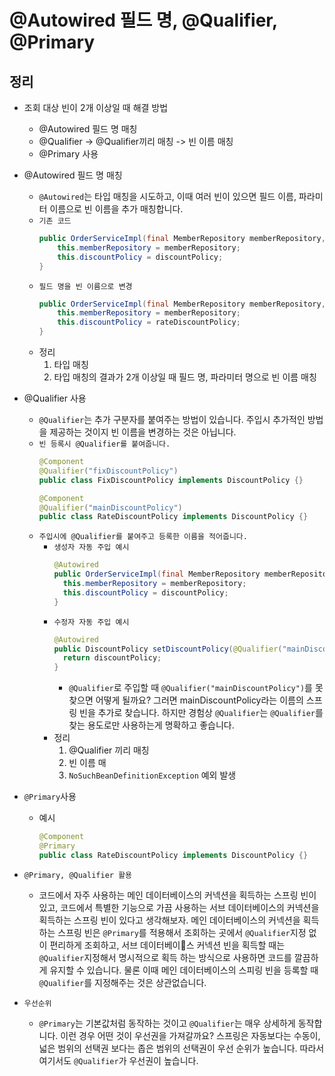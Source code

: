 # @Autowired 필드 명, @Qualifier, @Primary

## 정리

- 조회 대상 빈이 2개 이상일 때 해결 방법
  - @Autowired 필드 명 매칭
  - @Qualifier -> @Qualifier끼리 매칭 -> 빈 이름 매칭
  - @Primary 사용

- @Autowired 필드 명 매칭
  - `@Autowired`는 타입 매칭을 시도하고, 이때 여러 빈이 있으면 필드 이름, 파라미터 이름으로 빈 이름을 추가 매칭합니다.
  - `기존 코드`
    ```Java
    public OrderServiceImpl(final MemberRepository memberRepository, final DiscountPolicy discountPolicy) {
        this.memberRepository = memberRepository;
        this.discountPolicy = discountPolicy;
    }
    ```
  - `필드 명을 빈 이름으로 변경`
    ```Java
    public OrderServiceImpl(final MemberRepository memberRepository, final DiscountPolicy rateDiscountPolicy) {
        this.memberRepository = memberRepository;
        this.discountPolicy = rateDiscountPolicy;
    }
    ```
  - 정리
    1. 타입 매칭
    2. 타입 매칭의 결과가 2개 이상일 때 필드 명, 파라미터 명으로 빈 이름 매칭

- @Qualifier 사용
  - `@Qualifier`는 추가 구분자를 붙여주는 방법이 있습니다. 주입시 추가적인 방법을 제공하는 것이지 빈 이름을 변경하는 것은 아닙니다.
  - `빈 등록시 @Qualifier를 붙여줍니다.`
    ```Java
    @Component
    @Qualifier("fixDiscountPolicy")
    public class FixDiscountPolicy implements DiscountPolicy {}
    ```
    ```Java
    @Component
    @Qualifier("mainDiscountPolicy")
    public class RateDiscountPolicy implements DiscountPolicy {}
    ```
  - `주입시에 @Qualifier를 붙여주고 등록한 이름을 적어줍니다.`
    - `생성자 자동 주입 예시`
      ```Java
      @Autowired
      public OrderServiceImpl(final MemberRepository memberRepository, @Qualifier("mainDiscountPolicy") final DiscountPolicy discountPolicy) {
        this.memberRepository = memberRepository;
        this.discountPolicy = discountPolicy;
      }
      ```
    - `수정자 자동 주입 예시`
      ```Java
      @Autowired
      public DiscountPolicy setDiscountPolicy(@Qualifier("mainDiscountPolicy") final DiscountPolicy discountPolicy) {
        return discountPolicy;
      }
      ```
      - `@Qualifier`로 주입할 때 `@Qualifier("mainDiscountPolicy")`를 못 찾으면 어떻게 될까요? 그러면 mainDiscountPolicy라는 이름의 스프링 빈을 추가로 찾습니다. 하지만 경험상 `@Qualifier`는 `@Qualifier`를 찾는 용도로만 사용하는게 명확하고 좋습니다.
    - 정리
      1. @Qualifier 끼리 매칭
      2. 빈 이름 매
      3. `NoSuchBeanDefinitionException` 예외 발생

- `@Primary`사용
  - 예시
    ```Java
    @Component
    @Primary
    public class RateDiscountPolicy implements DiscountPolicy {}
    ```

- `@Primary, @Qualifier 활용`
  - 코드에서 자주 사용하는 메인 데이터베이스의 커넥션을 획득하는 스프링 빈이 있고, 코드에서 특별한 기능으로 가끔 사용하는 서브 데이터베이스의 커넥션을 획득하는 스프링 빈이 있다고 생각해보자. 메인 데이터베이스의 커넥션을 획득하는 스프링 빈은 `@Primary`를 적용해서 조회하는 곳에서 `@Qualifier`지정 없이 편리하게 조회하고, 서브 데이터베이스 커넥션 빈을 획득할 때는 `@Qualifier`지정해서 명시적으로 획득 하는 방식으로 사용하면 코드를 깔끔하게 유지할 수 있습니다. 물론 이때 메인 데이터베이스의 스피링 빈을 등록할 때 `@Qualifier`를 지정해주는 것은 상관없습니다.

- `우선순위`
  - `@Primary`는 기본값처럼 동작하는 것이고 `@Qualifier`는 매우 상세하게 동작합니다. 이런 경우 어떤 것이 우선권을 가져갈까요? 스프링은 자동보다는 수동이, 넓은 범위의 선택권 보다는 좁은 범위의 선택권이 우선 순위가 높습니다. 따라서 여기서도 `@Qualifier`가 우선권이 높습니다.
